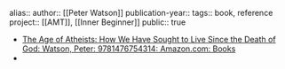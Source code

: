 alias::
author:: [[Peter Watson]] 
publication-year::
tags:: book, reference
project:: [[AMT]], [[Inner Beginner]] 
public:: true

- [The Age of Atheists: How We Have Sought to Live Since the Death of God: Watson, Peter: 9781476754314: Amazon.com: Books](https://www.amazon.com/Age-Atheists-Sought-Since-Death/dp/1476754314)
-